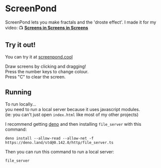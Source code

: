 # ScreenPond

ScreenPond lets you make fractals and the 'droste effect'.
I made it for my video: 📺 **[Screens in Screens in Screens](https://youtu.be/Q4OIcwt8vcE)**

## Try it out!
You can try it at [screenpond.cool](https://screenpond.cool)<br>

Draw screens by clicking and dragging!<br>
Press the number keys to change colour.<br>
Press "C" to clear the screen.

## Running
To run locally...<br>
you need to run a local server because it uses javascript modules.<br>
(ie: you can't just open `index.html` like most of my other projects)<br>

I recommend getting [deno](https://deno.land)
and then installing `file_server` with this command:
```
deno install --allow-read --allow-net -f https://deno.land/std@0.142.0/http/file_server.ts
```
Then you can run this command to run a local server:
```
file_server
```
